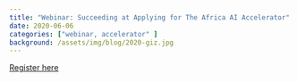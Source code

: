 ```yaml
---
title: "Webinar: Succeeding at Applying for The Africa AI Accelerator"
date: 2020-06-06
categories: ["webinar, accelerator" ]
background: /assets/img/blog/2020-giz.jpg
---
```



[Register here](https://bit.ly/aia_acc)
